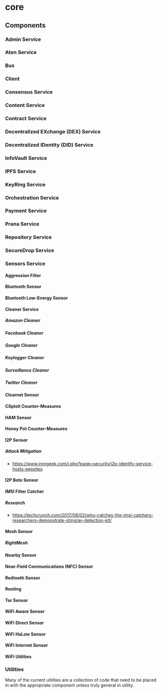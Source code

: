 # core

## Components

### Admin Service

### Aten Service

### Bus

### Client

### Consensus Service

### Content Service

### Contract Service

### Decentralized EXchange (DEX) Service

### Decentralized IDentity (DID) Service

### InfoVault Service

### IPFS Service

### KeyRing Service

### Orchestration Service

### Payment Service

### Prana Service

### Repository Service

### SecureDrop Service

### Sensors Service

#### Aggression Filter

#### Bluetooth Sensor

#### Bluetooth Low-Energy Sensor

#### Cleaner Service

##### Amazon Cleaner

##### Facebook Cleaner

##### Google Cleaner

##### Keylogger Cleaner

##### Surveillance Cleaner

##### Twitter Cleaner

#### Clearnet Sensor

#### CSploit Counter-Measures

#### HAM Sensor

#### Honey Pot Counter-Measures

#### I2P Sensor

##### Attack Mitigation

- https://www.irongeek.com/i.php?page=security/i2p-identify-service-hosts-eepsites

#### I2P Bote Sensor

#### IMSI Filter Catcher

##### Research

- https://techcrunch.com/2017/06/02/who-catches-the-imsi-catchers-researchers-demonstrate-stingray-detection-kit/

#### Mesh Sensor

##### RightMesh

#### Nearby Sensor

#### Near-Field Communications (NFC) Sensor

#### Redtooth Sensor

#### Rooting

#### Tor Sensor

#### WiFi Aware Sensor

#### WiFi Direct Sensor

#### WiFi HaLow Sensor

#### WiFi Internet Sensor

#### WiFi Utilities

### Utilities

Many of the current utilities are a collection of code that need to be placed in with the appropriate component unless
truly general in utility.

